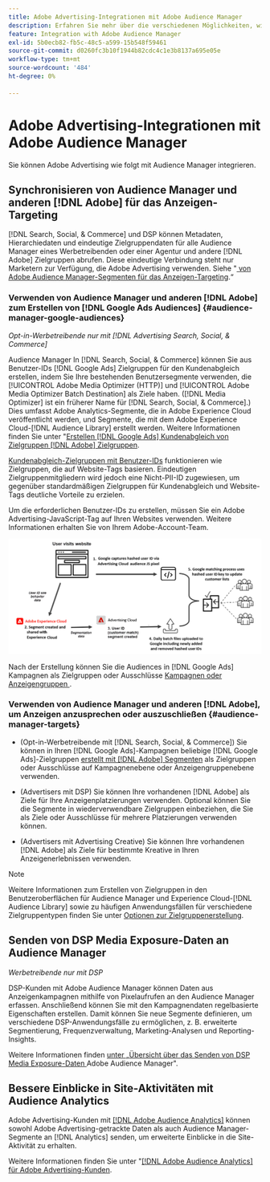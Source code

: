 ```yaml
---
title: Adobe Advertising-Integrationen mit Adobe Audience Manager
description: Erfahren Sie mehr über die verschiedenen Möglichkeiten, wie Adobe Advertising Daten mit Adobe Audience Manager austauschen kann.
feature: Integration with Adobe Audience Manager
exl-id: 5b0ecb82-fb5c-48c5-a599-15b548f59461
source-git-commit: d0260fc3b10f1944b82cdc4c1e3b8137a695e05e
workflow-type: tm+mt
source-wordcount: '484'
ht-degree: 0%

---
```


# Adobe Advertising-Integrationen mit Adobe Audience Manager

Sie können Adobe Advertising wie folgt mit Audience Manager integrieren.

## Synchronisieren von Audience Manager und anderen [!DNL Adobe] für das Anzeigen-Targeting

[!DNL Search, Social, & Commerce] und DSP können Metadaten, Hierarchiedaten und eindeutige Zielgruppendaten für alle Audience Manager eines Werbetreibenden oder einer Agentur und andere [!DNL Adobe] Zielgruppen abrufen. Diese eindeutige Verbindung steht nur Marketern zur Verfügung, die Adobe Advertising verwenden. Siehe &quot;[ von Adobe Audience Manager-Segmenten für das Anzeigen-Targeting](/help/integrations/audience-manager/import-audiences.md).“

### Verwenden von Audience Manager und anderen [!DNL Adobe] zum Erstellen von [!DNL Google Ads Audiences] {#audience-manager-google-audiences}

*Opt-in-Werbetreibende nur mit [!DNL Advertising Search, Social, & Commerce]*

Audience Manager In [!DNL Search, Social, & Commerce] können Sie aus Benutzer-IDs [!DNL Google Ads] Zielgruppen für den Kundenabgleich erstellen, indem Sie Ihre bestehenden Benutzersegmente verwenden, die [!UICONTROL Adobe Media Optimizer (HTTP)] und [!UICONTROL Adobe Media Optimizer Batch Destination] als Ziele haben. ([!DNL Media Optimizer] ist ein früherer Name für [!DNL Search, Social, & Commerce].) Dies umfasst Adobe Analytics-Segmente, die in Adobe Experience Cloud veröffentlicht werden, und Segmente, die mit dem Adobe Experience Cloud-[!DNL Audience Library] erstellt werden. Weitere Informationen finden Sie unter &quot;[Erstellen [!DNL Google Ads]  Kundenabgleich von Zielgruppen  [!DNL Adobe]  Zielgruppen](/help/search-social-commerce/campaign-management/campaigns/google-audience-from-adobe-audience.md).

[Kundenabgleich-Zielgruppen mit Benutzer-IDs](https://support.google.com/google-ads/answer/9199250) funktionieren wie Zielgruppen, die auf Website-Tags basieren. Eindeutigen Zielgruppenmitgliedern wird jedoch eine Nicht-PII-ID zugewiesen, um gegenüber standardmäßigen Zielgruppen für Kundenabgleich und Website-Tags deutliche Vorteile zu erzielen.

Um die erforderlichen Benutzer-IDs zu erstellen, müssen Sie ein Adobe Advertising-JavaScript-Tag <!-- with a user ID parameter -->auf Ihren Websites verwenden. Weitere Informationen erhalten Sie von Ihrem Adobe-Account-Team.

![Prozess der Segmenterstellung](/help/integrations/assets/ad_search_user_id_pic.png)

Nach der Erstellung können Sie die Audiences in [!DNL Google Ads] Kampagnen als Zielgruppen oder Ausschlüsse [ Kampagnen oder Anzeigengruppen ](#audience-manager-targets).

### Verwenden von Audience Manager und anderen [!DNL Adobe], um Anzeigen anzusprechen oder auszuschließen {#audience-manager-targets}

* (Opt-in-Werbetreibende mit [!DNL Search, Social, & Commerce]) Sie können in Ihren [!DNL Google Ads]-Kampagnen beliebige [!DNL Google Ads]-Zielgruppen [erstellt mit [!DNL Adobe] Segmenten](#audience-manager-google-audiences) als Zielgruppen oder Ausschlüsse auf Kampagnenebene oder Anzeigengruppenebene verwenden.

* (Advertisers mit DSP) Sie können Ihre vorhandenen [!DNL Adobe] als Ziele für Ihre Anzeigenplatzierungen verwenden. Optional können Sie die Segmente in wiederverwendbare Zielgruppen einbeziehen, die Sie als Ziele oder Ausschlüsse für mehrere Platzierungen verwenden können.

* (Advertisers mit Advertising Creative) Sie können Ihre vorhandenen [!DNL Adobe] als Ziele für bestimmte Kreative in Ihren Anzeigenerlebnissen verwenden.

>[!NOTE]
>
>Weitere Informationen zum Erstellen von Zielgruppen in den Benutzeroberflächen für Audience Manager und Experience Cloud-[!DNL Audience Library] sowie zu häufigen Anwendungsfällen für verschiedene Zielgruppentypen finden Sie unter [Optionen zur Zielgruppenerstellung](https://experienceleague.adobe.com/docs/experience-cloud-kcs/kbarticles/KA-16471.html?lang=de).

## Senden von DSP Media Exposure-Daten an Audience Manager

*Werbetreibende nur mit DSP*

DSP-Kunden mit Adobe Audience Manager können Daten aus Anzeigenkampagnen mithilfe von Pixelaufrufen an den Audience Manager erfassen. Anschließend können Sie mit den Kampagnendaten regelbasierte Eigenschaften erstellen. Damit können Sie neue Segmente definieren, um verschiedene DSP-Anwendungsfälle zu ermöglichen, z. B. erweiterte Segmentierung, Frequenzverwaltung, Marketing-Analysen und Reporting-Insights.

Weitere Informationen finden [ unter „Übersicht über das Senden von DSP Media Exposure-Daten ](/help/integrations/audience-manager/media-data-integration/overview.md) Adobe Audience Manager&quot;.

## Bessere Einblicke in Site-Aktivitäten mit Audience Analytics

Adobe Advertising-Kunden mit [[!DNL Adobe Audience Analytics]](https://experienceleague.adobe.com/docs/analytics/integration/audience-analytics/mc-audiences-aam.html?lang=de) können sowohl Adobe Advertising-getrackte Daten als auch Audience Manager-Segmente an [!DNL Analytics] senden, um erweiterte Einblicke in die Site-Aktivität zu erhalten.

Weitere Informationen finden Sie unter &quot;[[!DNL Adobe Audience Analytics]  für Adobe Advertising-Kunden](/help/integrations/audience-manager/audience-analytics.md).
